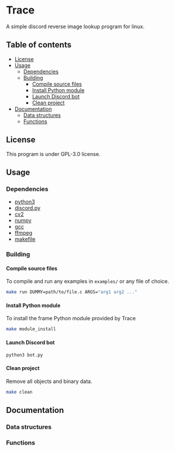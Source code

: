 # Trace
A simple discord reverse image lookup program for linux.

## Table of contents
* [License](#license)
* [Usage](#usage)
  * [Dependencies](#dependencies)
  * [Building](#building)
    * [Compile source files](#compile-source-files)
    * [Install Python module](#install-python-module)
    * [Launch Discord bot](#launch-discord-bot)
    * [Clean project](#clean-project)
* [Documentation](#documentation)
  * [Data structures](#data-structures)
  * [Functions](#functions)

## License
This program is under GPL-3.0 license.

## Usage
### Dependencies
* [python3](https://www.python.org/)
* [discord.py](https://github.com/Rapptz/discord.py)
* [cv2](https://pypi.org/project/opencv-python/)
* [numpy](https://numpy.org/)
* [gcc](https://gcc.gnu.org/)
* [ffmpeg](https://ffmpeg.org/)
* [makefile](https://www.gnu.org/software/make/)
### Building
#### Compile source files
To compile and run any examples in `examples/` or any file of choice.
```bash
make run DUMMY=path/to/file.c ARGS="arg1 arg2 ..."
```
#### Install Python module
To install the frame Python module provided by Trace
```bash
make module_install
```
#### Launch Discord bot
```bash
python3 bot.py
```
#### Clean project
Remove all objects and binary data.
```bash
make clean
```
## Documentation
### Data structures
### Functions

